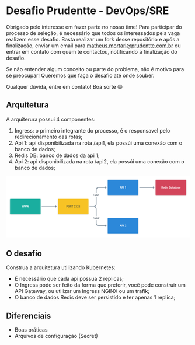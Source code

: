 # Desafio Prudentte - DevOps/SRE

Obrigado pelo interesse em fazer parte no nosso time! Para participar do processo de seleção, é necessário que todos os interessados pela vaga realizem esse desafio. Basta realizar um fork desse repositório e após a finalização, enviar um email para matheus.mortari@prudentte.com.br ou entrar em contato com quem te contactou, notificando a finalização do desafio.

Se não entender algum conceito ou parte do problema, não é motivo para se preocupar! Queremos que faça o desafio até onde souber.

Qualquer dúvida, entre em contato! Boa sorte 😄

## Arquitetura

A arquiterura possui 4 componentes:

1. Ingress: o primeiro integrante do processo, é o responsavel pelo redirecionamento das rotas;
2. Api 1: api disponibilizada na rota /api1, ela possúi uma conexão com o banco de dados;
3. Redis DB: banco de dados da api 1;
4. Api 2: api disponibilizada na rota /api2, ela possúi uma conexão com o banco de dados;

![Infra](/Infra.png)

## O desafio

Construa a arquitetura utilizando Kubernetes:

- É necessário que cada api possua 2 replicas;
- O Ingress pode ser feito da forma que preferir, você pode construir um API Gateway, ou utilizar um Ingress NGINX ou um trafik;
- O banco de dados Redis deve ser persistido e ter apenas 1 replica;

## Diferenciais

- Boas práticas
- Arquivos de configuração (Secret)
